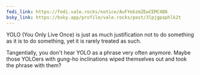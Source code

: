 ```yaml
---
fedi_link: https://fedi.vale.rocks/notice/AuFYebzmZEwCEMC4B6
bsky_link: https://bsky.app/profile/vale.rocks/post/3lpjgpaphlk2t
---
```


YOLO (You Only Live Once) is just as much justification not to do something as it is to do something, yet it is rarely treated as such.

Tangentially, you don't hear YOLO as a phrase very often anymore. Maybe those YOLOers with gung-ho inclinations wiped themselves out and took the phrase with them?
